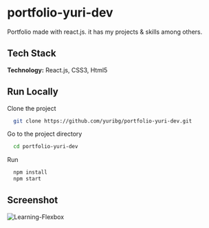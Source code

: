 # portfolio-yuri-dev

Portfolio made with react.js. it has my projects & skills among others.

## Tech Stack

**Technology:** React.js, CSS3, Html5

## Run Locally

Clone the project

```bash
  git clone https://github.com/yuribg/portfolio-yuri-dev.git
```

Go to the project directory

```bash
  cd portfolio-yuri-dev
```

Run

```bash
  npm install
  npm start
```

## Screenshot

![Learning-Flexbox](https://user-images.githubusercontent.com/31516195/170092193-d24327ca-f035-4074-8fde-57238ef570d6.png)
